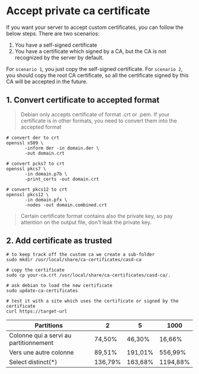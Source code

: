 # Accept private ca certificate

If you want your server to accept custom certificates, you can follow the below steps.
There are two scenarios:
 1. You have a self-signed certificate  
 2. You have a certificate which signed by a CA, but the CA is not recognized by the server by default.

For `scenario 1`, you just copy the self-signed certificate. For `scenario 2`, you should
copy the root CA certificate, so all the certificate signed by this CA will be accepted
in the future.

## 1. Convert certificate to accepted format
> Debian only accepts certificate of format .crt or .pem. If your certificate is in other formats, you need to
> convert them into the accepted format

```shell
# convert der to crt
openssl x509 \
       -inform der -in domain.der \
       -out domain.crt

# convert pcks7 to crt
openssl pkcs7 \
       -in domain.p7b \
       -print_certs -out domain.crt
       
# convert pkcs12 to crt
openssl pkcs12 \
       -in domain.pfx \
       -nodes -out domain.combined.crt
```

> Certain certificate format contains also the private key, so pay attention on the output file, don't leak the private
> key.

## 2. Add certificate as trusted

```shell
# to keep track off the custom ca we create a sub-folder
sudo mkdir /usr/local/share/ca-certificates/casd-ca

# copy the certificate
sudo cp your-ca.crt /usr/local/share/ca-certificates/casd-ca/.

# ask debian to load the new certificate
sudo update-ca-certificates

# test it with a site which uses the certificate or signed by the certificate
curl https://target-url
```

| Partitions                             | 2        | 5         | 1000     |
|----------------------------------------|----------|-----------|----------|
| Colonne qui a servi au partitionnement | 	74,50%	 | 46,30%	   | 16,66%   |
| Vers une autre colonne	                | 89,51%	  | 191,01%	  | 556,99%  |
| Select distinct(*)	                    | 136,79%  | 	163,68%	 | 1194,88% |
